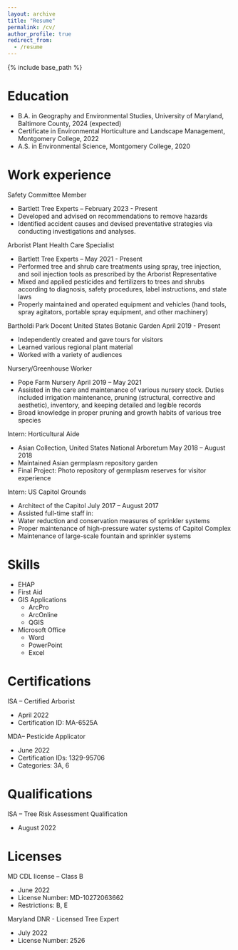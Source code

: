 ```yaml
---
layout: archive
title: "Resume"
permalink: /cv/
author_profile: true
redirect_from:
  - /resume
---
```


{% include base_path %}

Education
======
* B.A. in Geography and Environmental Studies, University of Maryland, Baltimore County, 2024 (expected)
* Certificate in Environmental Horticulture and Landscape Management, Montgomery College, 2022
* A.S. in Environmental Science, Montgomery College, 2020

Work experience
======
Safety Committee Member 
* Bartlett Tree Experts – February 2023 - Present
* Developed and advised on recommendations to remove hazards 
* Identified accident causes and devised preventative strategies via conducting investigations and analyses.

Arborist Plant Health Care Specialist
* Bartlett Tree Experts – May 2021 - Present
* Performed tree and shrub care treatments using spray, tree injection, and soil injection tools as prescribed by the Arborist Representative 
* Mixed and applied pesticides and fertilizers to trees and shrubs according to diagnosis, safety procedures, label instructions, and state laws
* Properly maintained and operated equipment and vehicles (hand tools, spray agitators, portable spray equipment, and other machinery)

Bartholdi Park Docent
United States Botanic Garden April 2019 - Present
* Independently created and gave tours for visitors 
* Learned various regional plant material
* Worked with a variety of audiences

Nursery/Greenhouse Worker 
* Pope Farm Nursery April 2019 – May 2021
* Assisted in the care and maintenance of various nursery stock. Duties included irrigation maintenance, pruning (structural, corrective and aesthetic), inventory, and keeping detailed and legible records
* Broad knowledge in proper pruning and growth habits of various tree species

Intern: Horticultural Aide 
* Asian Collection, United States National Arboretum May 2018 – August 2018
* Maintained Asian germplasm repository garden
* Final Project: Photo repository of germplasm reserves for visitor experience

Intern: US Capitol Grounds                       
* Architect of the Capitol July 2017 – August 2017   
* Assisted full-time staff in:
* Water reduction and conservation measures of sprinkler systems
* Proper maintenance of high-pressure water systems of Capitol Complex
* Maintenance of large-scale fountain and sprinkler systems

  
Skills
======
* EHAP
* First Aid
* GIS Applications
  * ArcPro
  * ArcOnline
  * QGIS
* Microsoft Office
  * Word
  * PowerPoint
  * Excel

Certifications
======
ISA – Certified Arborist
* April 2022
* Certification ID: MA-6525A

MDA– Pesticide Applicator
* June 2022
* Certification IDs: 1329-95706
 * Categories: 3A, 6
  
Qualifications
======
lSA – Tree Risk Assessment Qualification
* August 2022
 
Licenses
======
MD CDL license – Class B
* June 2022
* License Number: MD-10272063662
 * Restrictions: B, E

Maryland DNR - Licensed Tree Expert 
* July 2022  
* License Number: 2526

